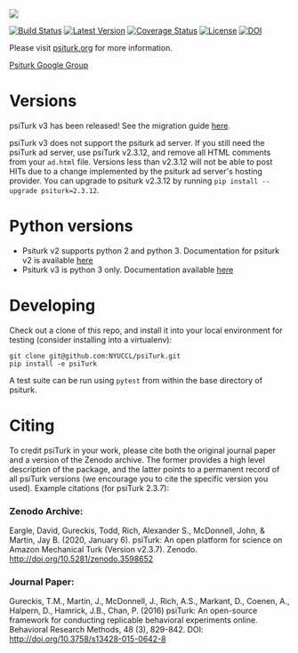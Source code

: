 <img src="https://raw.githubusercontent.com/NYUCCL/psiTurk/gh-pages/static/images/psiturk_logo_README.png">

[![Build Status](https://travis-ci.org/NYUCCL/psiTurk.png?branch=master)](https://travis-ci.org/NYUCCL/psiTurk)
[![Latest Version](https://img.shields.io/pypi/v/psiturk.svg?style=flat-square&label=latest%20stable%20version)](https://pypi.python.org/pypi/psiturk/)
[![Coverage Status](https://coveralls.io/repos/github/NYUCCL/psiTurk/badge.svg?branch=master)](https://coveralls.io/github/NYUCCL/psiTurk?branch=master)
[![License](http://img.shields.io/badge/license-MIT-red.svg)](http://en.wikipedia.org/wiki/MIT_License)
[![DOI](https://zenodo.org/badge/4845420.svg)](https://zenodo.org/badge/latestdoi/4845420)


Please visit [psiturk.org](https://psiturk.org) for more information.

[Psiturk Google Group](https://groups.google.com/forum/#!forum/psiturk)



# Versions

psiTurk v3 has been released! See the migration guide [here](https://psiturk.readthedocs.io/en/latest/migrating.html).

psiTurk v3 does not support the psiturk ad server. If you still need
the psiTurk ad server, use psiTurk v2.3.12, and remove all HTML comments
from your `ad.html` file. Versions less than v2.3.12 will not be able to post
HITs due to a change implemented by the psiturk ad server's hosting provider. You can upgrade to psiturk v2.3.12 by running `pip install --upgrade psiturk=2.3.12`.

# Python versions

- Psiturk v2 supports python 2 and python 3. Documentation for psiturk v2 is available [here]()
- Psiturk v3 is python 3 only. Documentation available [here]()

# Developing

Check out a clone of this repo, and install it into your local environment for testing
(consider installing into a virtualenv):

```
git clone git@github.com:NYUCCL/psiTurk.git
pip install -e psiTurk
```

A test suite can be run using `pytest` from within the base directory of psiturk.




# Citing

To credit psiTurk in your work, please cite both the original journal paper and a version of the Zenodo archive.
The former provides a high level description of the package, and the latter points to a permanent record of all psiTurk
versions (we encourage you to cite the specific version you used). Example citations (for psiTurk 2.3.7):

### Zenodo Archive:  
Eargle, David, Gureckis, Todd, Rich, Alexander S., McDonnell, John, & Martin, Jay B. (2020, January 6).
psiTurk: An open platform for science on Amazon Mechanical Turk (Version v2.3.7). Zenodo. http://doi.org/10.5281/zenodo.3598652

### Journal Paper:  
Gureckis, T.M., Martin, J., McDonnell, J., Rich, A.S., Markant, D., Coenen, A., Halpern, D., Hamrick, J.B., Chan, P. (2016) psiTurk: An open-source framework for conducting replicable behavioral experiments online. Behavioral Research Methods, 48 (3), 829-842.	DOI: http://doi.org/10.3758/s13428-015-0642-8
